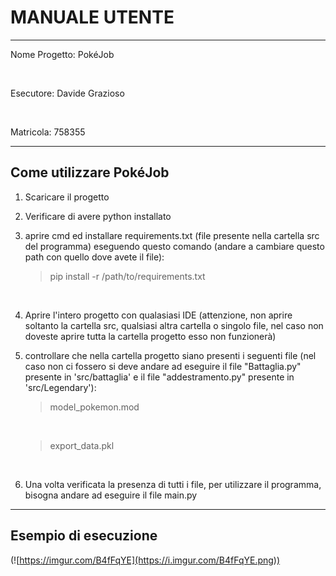# MANUALE UTENTE
---------
Nome Progetto: PokéJob

$~$

Esecutore: Davide Grazioso 

$~$

Matricola: 758355

---------
## Come utilizzare PokéJob

1) Scaricare il progetto
$~$

2) Verificare di avere python installato 
$~$

3) aprire cmd ed installare requirements.txt (file presente nella cartella src del programma) eseguendo questo comando (andare a cambiare questo path con quello dove avete il file): 
$~$   
    > pip install -r /path/to/requirements.txt

$~$

4) Aprire l'intero progetto con qualasiasi IDE (attenzione, non aprire soltanto la cartella src, qualsiasi altra cartella o singolo file, nel caso non doveste aprire tutta la cartella progetto esso non funzionerà)
$~$

5) controllare che nella cartella progetto siano presenti i seguenti file (nel caso non ci fossero si deve andare ad eseguire il file "Battaglia.py" presente in 'src/battaglia' e il file "addestramento.py" presente in 'src/Legendary'):
$~$
    >  model_pokemon.mod
    
    $~$
   
    >  export_data.pkl 

$~$

6) Una volta verificata la presenza di tutti i file, per utilizzare il programma, bisogna andare ad eseguire il file main.py

-------------

## Esempio di esecuzione
(![https://imgur.com/B4fFqYE](https://i.imgur.com/B4fFqYE.png))